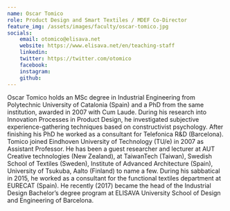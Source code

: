 ```yaml
---
name: Oscar Tomico
role: Product Design and Smart Textiles / MDEF Co-Director
feature_img: /assets/images/faculty/oscar-tomico.jpg
socials:
    email: otomico@elisava.net
    website: https://www.elisava.net/en/teaching-staff
    linkedin:
    twitter: https://twitter.com/otomico
    facebook:
    instagram:
    github:
---
```


Oscar Tomico holds an MSc degree in Industrial Engineering from Polytechnic University of Catalonia (Spain) and a PhD from the same institution, awarded in 2007 with Cum Laude. During his research into Innovation Processes in Product Design, he investigated subjective experience-gathering techniques based on constructivist psychology. After finishing his PhD he worked as a consultant for Telefonica R&D (Barcelona). Tomico joined Eindhoven University of Technology (TU/e) in 2007 as Assistant Professor. He has been a guest researcher and lecturer at AUT Creative technologies (New Zealand), at TaiwanTech (Taiwan), Swedish School of Textiles (Sweden), Institute of Advanced Architecture (Spain), University of Tsukuba, Aalto (Finland) to name a few. During his sabbatical in 2015, he worked as a consultant for the functional textiles department at EURECAT (Spain). He recently (2017) became the head of the Industrial Design Bachelor’s degree program at ELISAVA University School of Design and Engineering of Barcelona.